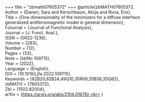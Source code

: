 +++
title = "zbmath07605372"
+++
@article{zbMATH07605372,<br>
  Author = {Daneri, Sara and Kerschbaum, Alicja and Runa, Eris},<br>
  Title = {One-dimensionality of the minimizers for a diffuse interface<br>
           generalized antiferromagnetic model in general dimension},<br>
  FJournal = {Journal of Functional Analysis},<br>
  Journal = {J. Funct. Anal.},<br>
  ISSN = {0022-1236},<br>
  Volume = {283},<br>
  Number = {12},<br>
  Pages = {53},<br>
  Note = {Id/No 109715},<br>
  Year = {2022},<br>
  Language = {English},<br>
  DOI = {10.1016/j.jfa.2022.109715},<br>
  Keywords = {82B20,82B24,49Q10,35R09,35B36,35Q82},<br>
  zbMATH = {7605372},<br>
  Zbl = {1502.82004},<br>
  arXiv = {https://arxiv.org/abs/2104.01676},<br>
}
